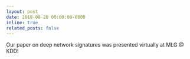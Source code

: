 ```yaml
---
layout: post
date: 2018-08-20 00:00:00-0800
inline: true
related_posts: false
---
```


Our paper on deep network signatures was presented virtually at MLG @ KDD!

